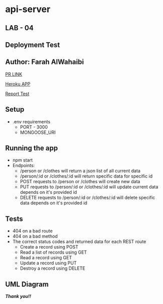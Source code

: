 # api-server

## LAB - 04

## **Deployment Test**
## **Author: Farah AlWahaibi**

[PR LINK](https://github.com/farahalwahaibi/api-server-/pull/1)

[Heroku APP](https://api-server-2021.herokuapp.com/)

[Report Test](https://github.com/farahalwahaibi/api-server-/actions)

## **Setup**
* .env requirements
  * PORT - 3000
  * MONGOOSE_URI


## **Running the app**
* npm start
* Endpoints:
   * /person or /clothes will return a json list of all current data 
   * /person/:id or /clothes/:id will return specific data for specific id
   * POST requests to /person or /clothes will create new data 
   * PUT requests to /person/:id or /clothes/:id will update current data depends on it's provided id
   * DELETE requests to /person/:id or /clothes/:id will delete specific data depends on it's provided id


## **Tests**
* 404 on a bad route
* 404 on a bad method
* The correct status codes and returned data for each REST route
  * Create a record using POST
  * Read a list of records using GET
  * Read a record using GET
  * Update a record using PUT
  * Destroy a record using DELETE


## **UML Diagram**



***Thank you!!***
